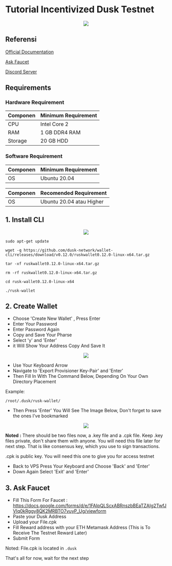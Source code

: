 # Tutorial Incentivized Dusk Testnet

<p align="center">
  <img height="auto" width="auto" src="https://user-images.githubusercontent.com/38981255/202432156-50a53f84-3d5d-40da-950c-0d9e62c2e4b4.jpg">
</p>

## Referensi

[Official Documentation](https://dusk.network/pages/incentivized-testnet#Wallet)

[Ask Faucet](https://docs.google.com/forms/d/e/1FAIpQLScxABRnszbBEaTZAIg2TwfJVIq0kRggy8QK2MRBTO7vuyP_Ug/viewform)

[Discord Server](https://discord.gg/dusknetwork)

## Requirements

### Hardware Requirement

| Componen | Minimum Requirement |
|----------|---------------------|
|CPU|Intel Core 2|
|RAM|1 GB DDR4 RAM|
|Storage|20 GB HDD|

### Software Requirement

| Componen | Minimum Requirement |
|----------|---------------------|
|OS|Ubuntu 20.04|

| Componen | Recomended Requirement |
|----------|---------------------|
|OS|Ubuntu 20.04 atau Higher|

## 1. Install CLI

<p align="center">
  <img height="auto" width="auto" src="https://user-images.githubusercontent.com/38981255/202432162-68e7828e-e917-4636-83a4-5c7969356313.png">
</p>

```
sudo apt-get update
```
```
wget -q https://github.com/dusk-network/wallet-cli/releases/download/v0.12.0/ruskwallet0.12.0-linux-x64.tar.gz
```
```
tar -xf ruskwallet0.12.0-linux-x64.tar.gz
```
```
rm -rf ruskwallet0.12.0-linux-x64.tar.gz
```
```
cd rusk-wallet0.12.0-linux-x64
```
```
./rusk-wallet
```

## 2. Create Wallet

- Choose 'Create New Wallet' , Press Enter
- Enter Your Password
- Enter Password Again
- Copy and Save Your Pharse
- Select 'y' and 'Enter'
- it Will Show Your Address Copy And Save It

<p align="center">
  <img height="auto" width="auto" src="https://user-images.githubusercontent.com/38981255/202432143-2ca75493-230f-441a-9389-7165b80019f0.jpg">
</p>

- Use Your Keyboard Arrow
- Navigate to 'Export Provisioner Key-Pair' and 'Enter'
- Then Fill In With The Command Below, Depending On Your Own Directory Placement

Example:
```
/root/.dusk/rusk-wallet/
```
- Then Press 'Enter' You Will See The Image Below, Don't forget to save the ones I've bookmarked 

<p align="center">
  <img height="auto" width="auto" src="https://user-images.githubusercontent.com/38981255/202432152-3e5578a6-9b21-4cd2-adab-8b132fd111d4.PNG">
</p>

**Noted :** There should be two files now, a .key file and a .cpk file. Keep .key files private, don't share them with anyone. You will need this file later for next step. That is like consensus key, which you use to sign transactions.

.cpk is public key. You will need this one to give you for access testnet


- Back to VPS Press Your Keyboard and Choose 'Back' and 'Enter'
- Down Again Select 'Exit' and 'Enter'

## 3. Ask Faucet

- Fill This Form For Faucet : https://docs.google.com/forms/d/e/1FAIpQLScxABRnszbBEaTZAIg2TwfJVIq0kRggy8QK2MRBTO7vuyP_Ug/viewform
- Paste your Dusk Address
- Upload your File.cpk 
- Fill Reward address with your ETH Metamask Address (This is To Receive The Testnet Reward Later)
- Submit Form

Noted: File.cpk is located in `.dusk`

That's all for now, wait for the next step
